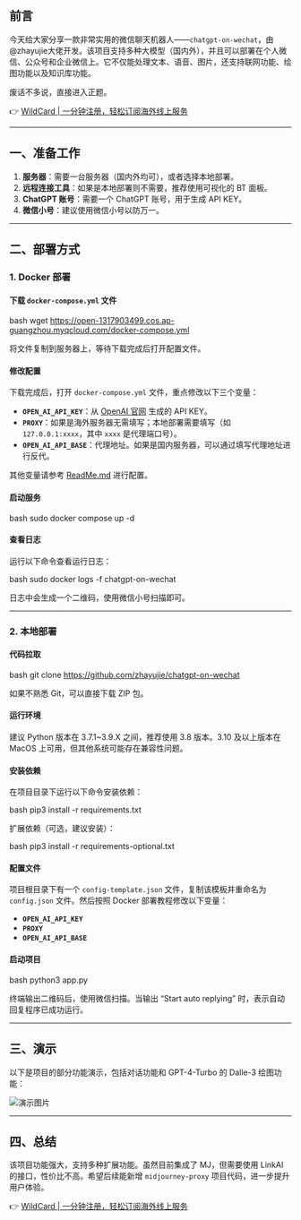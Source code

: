 ## 前言

今天给大家分享一款非常实用的微信聊天机器人——`chatgpt-on-wechat`，由@zhayujie大佬开发。该项目支持多种大模型（国内外），并且可以部署在个人微信、公众号和企业微信上。它不仅能处理文本、语音、图片，还支持联网功能、绘图功能以及知识库功能。

废话不多说，直接进入正题。

👉 [WildCard | 一分钟注册，轻松订阅海外线上服务](https://bit.ly/bewildcard)

---

## 一、准备工作

1. **服务器**：需要一台服务器（国内外均可），或者选择本地部署。
2. **远程连接工具**：如果是本地部署则不需要，推荐使用可视化的 BT 面板。
3. **ChatGPT 账号**：需要一个 ChatGPT 账号，用于生成 API KEY。
4. **微信小号**：建议使用微信小号以防万一。

---

## 二、部署方式

### 1. Docker 部署

#### 下载 `docker-compose.yml` 文件

bash
wget https://open-1317903499.cos.ap-guangzhou.myqcloud.com/docker-compose.yml


将文件复制到服务器上，等待下载完成后打开配置文件。

#### 修改配置

下载完成后，打开 `docker-compose.yml` 文件，重点修改以下三个变量：

- **`OPEN_AI_API_KEY`**：从 [OpenAI 官网](https://bit.ly/bewildcard) 生成的 API KEY。
- **`PROXY`**：如果是海外服务器无需填写；本地部署需要填写（如 `127.0.0.1:xxxx`，其中 `xxxx` 是代理端口号）。
- **`OPEN_AI_API_BASE`**：代理地址。如果是国内服务器，可以通过填写代理地址进行反代。

其他变量请参考 [ReadMe.md](https://bit.ly/bewildcard) 进行配置。

#### 启动服务

bash
sudo docker compose up -d


#### 查看日志

运行以下命令查看运行日志：

bash
sudo docker logs -f chatgpt-on-wechat


日志中会生成一个二维码，使用微信小号扫描即可。

---

### 2. 本地部署

#### 代码拉取

bash
git clone https://github.com/zhayujie/chatgpt-on-wechat


如果不熟悉 Git，可以直接下载 ZIP 包。

#### 运行环境

建议 Python 版本在 3.7.1~3.9.X 之间，推荐使用 3.8 版本。3.10 及以上版本在 MacOS 上可用，但其他系统可能存在兼容性问题。

#### 安装依赖

在项目目录下运行以下命令安装依赖：

bash
pip3 install -r requirements.txt


扩展依赖（可选，建议安装）：

bash
pip3 install -r requirements-optional.txt


#### 配置文件

项目根目录下有一个 `config-template.json` 文件，复制该模板并重命名为 `config.json` 文件。然后按照 Docker 部署教程修改以下变量：

- **`OPEN_AI_API_KEY`**
- **`PROXY`**
- **`OPEN_AI_API_BASE`**

#### 启动项目

bash
python3 app.py


终端输出二维码后，使用微信扫描。当输出 “Start auto replying” 时，表示自动回复程序已成功运行。

---

## 三、演示

以下是项目的部分功能演示，包括对话功能和 GPT-4-Turbo 的 Dalle-3 绘图功能：

![演示图片](https://i-blog.csdnimg.cn/blog_migrate/58f9683235105d482cf9e7ec45bcfade.jpeg)

---

## 四、总结

该项目功能强大，支持多种扩展功能。虽然目前集成了 MJ，但需要使用 LinkAI 的接口，性价比不高。希望后续能新增 `midjourney-proxy` 项目代码，进一步提升用户体验。

👉 [WildCard | 一分钟注册，轻松订阅海外线上服务](https://bit.ly/bewildcard)